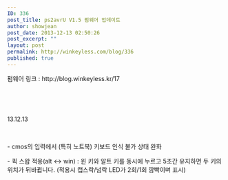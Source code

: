```yaml
---
ID: 336
post_title: ps2avrU V1.5 펌웨어 업데이트
author: showjean
post_date: 2013-12-13 02:50:26
post_excerpt: ""
layout: post
permalink: http://winkeyless.com/blog/336
published: true
---
```

<p>펌웨어 링크 : http://blog.winkeyless.kr/17</p><p><br /></p><p><br /></p><p>13.12.13</p><p><br /></p><p>- cmos의 입력에서 (특히 노트북) 키보드 인식 불가 상태 완화</p><p>- 퀵 스왑 적용(alt &lt;-&gt; win) : 윈 키와 알트 키를 동시에 누르고 5초간 유지하면 두 키의 위치가 뒤바뀝니다. (적용시 캡스락/넘락 LED가 2회/1회 깜빡이며 표시)</p>